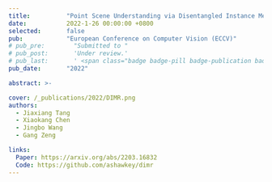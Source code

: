 ```yaml
---
title:          "Point Scene Understanding via Disentangled Instance Mesh Reconstruction"
date:           2022-1-26 00:00:00 +0800
selected:       false
pub:            "European Conference on Computer Vision (ECCV)"
# pub_pre:        "Submitted to "
# pub_post:       'Under review.'
# pub_last:       ' <span class="badge badge-pill badge-publication badge-success">Oral</span>'
pub_date:       "2022"

abstract: >-

cover: /_publications/2022/DIMR.png
authors:
  - Jiaxiang Tang
  - Xiaokang Chen
  - Jingbo Wang
  - Gang Zeng

links:
  Paper: https://arxiv.org/abs/2203.16832
  Code: https://github.com/ashawkey/dimr
---
```

